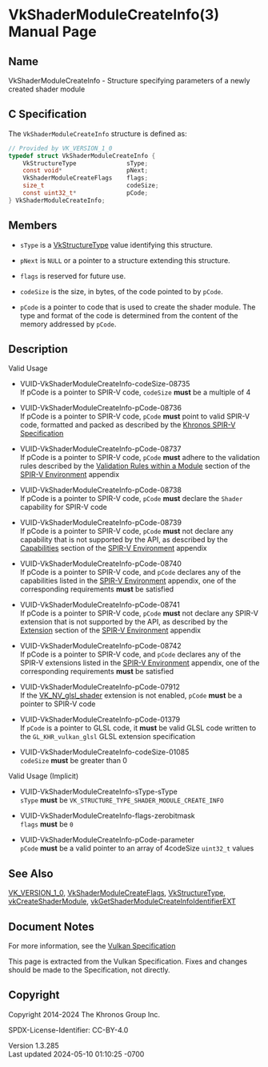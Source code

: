 # VkShaderModuleCreateInfo(3) Manual Page

## Name

VkShaderModuleCreateInfo - Structure specifying parameters of a newly
created shader module



## <a href="#_c_specification" class="anchor"></a>C Specification

The `VkShaderModuleCreateInfo` structure is defined as:

``` c
// Provided by VK_VERSION_1_0
typedef struct VkShaderModuleCreateInfo {
    VkStructureType              sType;
    const void*                  pNext;
    VkShaderModuleCreateFlags    flags;
    size_t                       codeSize;
    const uint32_t*              pCode;
} VkShaderModuleCreateInfo;
```

## <a href="#_members" class="anchor"></a>Members

- `sType` is a [VkStructureType](https://registry.khronos.org/vulkan/specs/1.3-extensions/man/html/VkStructureType.html) value identifying
  this structure.

- `pNext` is `NULL` or a pointer to a structure extending this
  structure.

- `flags` is reserved for future use.

- `codeSize` is the size, in bytes, of the code pointed to by `pCode`.

- `pCode` is a pointer to code that is used to create the shader module.
  The type and format of the code is determined from the content of the
  memory addressed by `pCode`.

## <a href="#_description" class="anchor"></a>Description

Valid Usage

- <a href="#VUID-VkShaderModuleCreateInfo-codeSize-08735"
  id="VUID-VkShaderModuleCreateInfo-codeSize-08735"></a>
  VUID-VkShaderModuleCreateInfo-codeSize-08735  
  If pCode is a pointer to SPIR-V code, `codeSize` **must** be a
  multiple of 4

- <a href="#VUID-VkShaderModuleCreateInfo-pCode-08736"
  id="VUID-VkShaderModuleCreateInfo-pCode-08736"></a>
  VUID-VkShaderModuleCreateInfo-pCode-08736  
  If pCode is a pointer to SPIR-V code, `pCode` **must** point to valid
  SPIR-V code, formatted and packed as described by the [Khronos SPIR-V
  Specification](#spirv-spec)

- <a href="#VUID-VkShaderModuleCreateInfo-pCode-08737"
  id="VUID-VkShaderModuleCreateInfo-pCode-08737"></a>
  VUID-VkShaderModuleCreateInfo-pCode-08737  
  If pCode is a pointer to SPIR-V code, `pCode` **must** adhere to the
  validation rules described by the [Validation Rules within a
  Module](#spirvenv-module-validation) section of the [SPIR-V
  Environment](#spirvenv-capabilities) appendix

- <a href="#VUID-VkShaderModuleCreateInfo-pCode-08738"
  id="VUID-VkShaderModuleCreateInfo-pCode-08738"></a>
  VUID-VkShaderModuleCreateInfo-pCode-08738  
  If pCode is a pointer to SPIR-V code, `pCode` **must** declare the
  `Shader` capability for SPIR-V code

- <a href="#VUID-VkShaderModuleCreateInfo-pCode-08739"
  id="VUID-VkShaderModuleCreateInfo-pCode-08739"></a>
  VUID-VkShaderModuleCreateInfo-pCode-08739  
  If pCode is a pointer to SPIR-V code, `pCode` **must** not declare any
  capability that is not supported by the API, as described by the
  [Capabilities](#spirvenv-module-validation) section of the [SPIR-V
  Environment](#spirvenv-capabilities) appendix

- <a href="#VUID-VkShaderModuleCreateInfo-pCode-08740"
  id="VUID-VkShaderModuleCreateInfo-pCode-08740"></a>
  VUID-VkShaderModuleCreateInfo-pCode-08740  
  If pCode is a pointer to SPIR-V code, and `pCode` declares any of the
  capabilities listed in the [SPIR-V
  Environment](#spirvenv-capabilities-table) appendix, one of the
  corresponding requirements **must** be satisfied

- <a href="#VUID-VkShaderModuleCreateInfo-pCode-08741"
  id="VUID-VkShaderModuleCreateInfo-pCode-08741"></a>
  VUID-VkShaderModuleCreateInfo-pCode-08741  
  If pCode is a pointer to SPIR-V code, `pCode` **must** not declare any
  SPIR-V extension that is not supported by the API, as described by the
  [Extension](#spirvenv-extensions) section of the [SPIR-V
  Environment](#spirvenv-capabilities) appendix

- <a href="#VUID-VkShaderModuleCreateInfo-pCode-08742"
  id="VUID-VkShaderModuleCreateInfo-pCode-08742"></a>
  VUID-VkShaderModuleCreateInfo-pCode-08742  
  If pCode is a pointer to SPIR-V code, and `pCode` declares any of the
  SPIR-V extensions listed in the [SPIR-V
  Environment](#spirvenv-extensions-table) appendix, one of the
  corresponding requirements **must** be satisfied

- <a href="#VUID-VkShaderModuleCreateInfo-pCode-07912"
  id="VUID-VkShaderModuleCreateInfo-pCode-07912"></a>
  VUID-VkShaderModuleCreateInfo-pCode-07912  
  If the [VK_NV_glsl_shader](https://registry.khronos.org/vulkan/specs/1.3-extensions/man/html/VK_NV_glsl_shader.html) extension is not
  enabled, `pCode` **must** be a pointer to SPIR-V code

- <a href="#VUID-VkShaderModuleCreateInfo-pCode-01379"
  id="VUID-VkShaderModuleCreateInfo-pCode-01379"></a>
  VUID-VkShaderModuleCreateInfo-pCode-01379  
  If `pCode` is a pointer to GLSL code, it **must** be valid GLSL code
  written to the `GL_KHR_vulkan_glsl` GLSL extension specification

- <a href="#VUID-VkShaderModuleCreateInfo-codeSize-01085"
  id="VUID-VkShaderModuleCreateInfo-codeSize-01085"></a>
  VUID-VkShaderModuleCreateInfo-codeSize-01085  
  `codeSize` **must** be greater than 0

Valid Usage (Implicit)

- <a href="#VUID-VkShaderModuleCreateInfo-sType-sType"
  id="VUID-VkShaderModuleCreateInfo-sType-sType"></a>
  VUID-VkShaderModuleCreateInfo-sType-sType  
  `sType` **must** be `VK_STRUCTURE_TYPE_SHADER_MODULE_CREATE_INFO`

- <a href="#VUID-VkShaderModuleCreateInfo-flags-zerobitmask"
  id="VUID-VkShaderModuleCreateInfo-flags-zerobitmask"></a>
  VUID-VkShaderModuleCreateInfo-flags-zerobitmask  
  `flags` **must** be `0`

- <a href="#VUID-VkShaderModuleCreateInfo-pCode-parameter"
  id="VUID-VkShaderModuleCreateInfo-pCode-parameter"></a>
  VUID-VkShaderModuleCreateInfo-pCode-parameter  
  `pCode` **must** be a valid pointer to an array of 4codeSize​
  `uint32_t` values

## <a href="#_see_also" class="anchor"></a>See Also

[VK_VERSION_1_0](https://registry.khronos.org/vulkan/specs/1.3-extensions/man/html/VK_VERSION_1_0.html),
[VkShaderModuleCreateFlags](https://registry.khronos.org/vulkan/specs/1.3-extensions/man/html/VkShaderModuleCreateFlags.html),
[VkStructureType](https://registry.khronos.org/vulkan/specs/1.3-extensions/man/html/VkStructureType.html),
[vkCreateShaderModule](https://registry.khronos.org/vulkan/specs/1.3-extensions/man/html/vkCreateShaderModule.html),
[vkGetShaderModuleCreateInfoIdentifierEXT](https://registry.khronos.org/vulkan/specs/1.3-extensions/man/html/vkGetShaderModuleCreateInfoIdentifierEXT.html)

## <a href="#_document_notes" class="anchor"></a>Document Notes

For more information, see the <a
href="https://registry.khronos.org/vulkan/specs/1.3-extensions/html/vkspec.html#VkShaderModuleCreateInfo"
target="_blank" rel="noopener">Vulkan Specification</a>

This page is extracted from the Vulkan Specification. Fixes and changes
should be made to the Specification, not directly.

## <a href="#_copyright" class="anchor"></a>Copyright

Copyright 2014-2024 The Khronos Group Inc.

SPDX-License-Identifier: CC-BY-4.0

Version 1.3.285  
Last updated 2024-05-10 01:10:25 -0700
